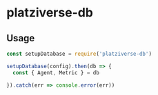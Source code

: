 # platziverse-db

## Usage

``` js
const setupDatabase = require('platziverse-db')

setupDatabase(config).then(db => {
  const { Agent, Metric } = db 

}).catch(err => console.error(err))

```

